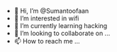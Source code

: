 - 👋 Hi, I’m @Sumantoofaan
- 👀 I’m interested in wifi
- 🌱 I’m currently learning hacking
- 💞️ I’m looking to collaborate on ...
- 📫 How to reach me ...

<!---
Sumantoofaan/Sumantoofaan is a ✨ special ✨ repository because its `README.md` (this file) appears on your GitHub profile.
You can click the Preview link to take a look at your changes.
--->
